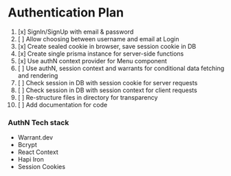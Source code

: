 # Authentication Plan

1. [x] SignIn/SignUp with email & password
2. [ ] Allow choosing between username and email at Login
3. [x] Create sealed cookie in browser, save session cookie in DB
4. [x] Create single prisma instance for server-side functions
5. [x] Use authN context provider for Menu component
6. [ ] Use authN, session context and warrants for conditional data fetching and rendering
7. [ ] Check session in DB with session cookie for server requests
8. [ ] Check session in DB with session context for client requests
9. [ ] Re-structure files in directory for transparency
10. [ ] Add documentation for code

### AuthN Tech stack

- Warrant.dev
- Bcrypt
- React Context
- Hapi Iron
- Session Cookies

